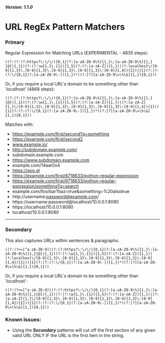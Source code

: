 ***Version: 1.1.0***

# URL RegEx Pattern Matchers

### Primary
Regular Expression for Matching URLs (EXPERIMENTAL - 4835 steps):
```
((?:(?:(?:https?\:\/\/){0,1}(?:[a-zA-Z0-9\%]{1,}\:[a-zA-Z0-9\%]{1,}[@]){,1})(?:(?:\w{1,}\.{1}){1,5}(?:(?:[a-zA-Z]){1,})|(?:localhost\/[0-9]{1,3}\.[0-9]{1,3}\.[0-9]{1,3}\.[0-9]{1,3}\:[0-9]{1,4}){1})){1}(?:(?:(?:\/{0,1}(?:[a-zA-Z0-9\-]){1,})*)(?:[?][a-zA-Z0-9\=\%\&]{1,}){0,1}))
```

Or, if you require a local URL's domain to be something other than 'localhost' (4868 steps):
```
((?:(?:(?:https?\:\/\/){0,1}(?:[a-zA-Z0-9\%]{1,}\:[a-zA-Z0-9\%]{1,}[@]){,1})(?:(?:\w{1,}\.{1}){1,5}(?:(?:[a-zA-Z]){1,})|(?:[a-zA-Z]{1,}\/[0-9]{1,3}\.[0-9]{1,3}\.[0-9]{1,3}\.[0-9]{1,3}\:[0-9]{1,4}){1})){1}(?:(?:(?:\/{0,1}(?:[a-zA-Z0-9\-]){1,})*)(?:[?][a-zA-Z0-9\=\%\&]{1,}){0,1}))
```


Matches with:
- https://example.com/first/second?q=something
- https://example.com/first/second2
- www.example.io/
- http://subdomain.example.com/
- subdomain.example.com
- https://www.subdomain.example.com
- example.com/14awOx4
- https://goo.gl
- https://example.com/first/6718633/python-regular-expression
- https://example.com/first/6718633/python-regular-expression/something?q=search
- example.com/foo/bar?baz=true&something=%20alsotrue
- http://username:password@example.com/
- https://username:password@localhost/10.0.0.1:8080
- https://localhost/10.0.0.1:8080
- localhost/10.0.0.1:8080

---
### Secondary
This also captures URLs within sentences & paragraphs.
```
((?:(?<=[^a-zA-Z0-9])(?:(?:https?\:\/\/){0,1}(?:[a-zA-Z0-9\%]{1,}\:[a-zA-Z0-9\%]{1,}[@]){,1})(?:(?:\w{1,}\.{1}){1,5}(?:(?:[a-zA-Z]){1,})|(?:localhost\/[0-9]{1,3}\.[0-9]{1,3}\.[0-9]{1,3}\.[0-9]{1,3}\:[0-9]{1,4}){1})){1}(?:(?:(?:\/{0,1}(?:[a-zA-Z0-9\-]){1,})*)(?:[?][a-zA-Z0-9\=\%\&]{1,}){0,1}))
```

Or, if you require a local URL's domain to be something other than 'localhost':
```
((?:(?<=[^a-zA-Z0-9])(?:(?:https?\:\/\/){0,1}(?:[a-zA-Z0-9\%]{1,}\:[a-zA-Z0-9\%]{1,}[@]){,1})(?:(?:\w{1,}\.{1}){1,5}(?:(?:[a-zA-Z]){1,})|(?:[a-zA-Z]{1,}\/[0-9]{1,3}\.[0-9]{1,3}\.[0-9]{1,3}\.[0-9]{1,3}\:[0-9]{1,4}){1})){1}(?:(?:(?:\/{0,1}(?:[a-zA-Z0-9\-]){1,})*)(?:[?][a-zA-Z0-9\=\%\&]{1,}){0,1}))
```


### Known Issues:
- Using the ***Secondary*** patterns will cut off the first section of any given valid URL ONLY IF the URL is the first item in the string.
